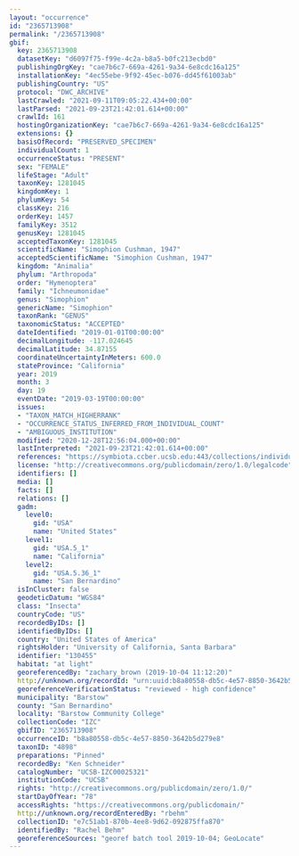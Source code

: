 ```yaml
---
layout: "occurrence"
id: "2365713908"
permalink: "/2365713908"
gbif:
  key: 2365713908
  datasetKey: "d6097f75-f99e-4c2a-b8a5-b0fc213ecbd0"
  publishingOrgKey: "cae7b6c7-669a-4261-9a34-6e8cdc16a125"
  installationKey: "4ec55ebe-9f92-45ec-b076-dd45f61003ab"
  publishingCountry: "US"
  protocol: "DWC_ARCHIVE"
  lastCrawled: "2021-09-11T09:05:22.434+00:00"
  lastParsed: "2021-09-23T21:42:01.614+00:00"
  crawlId: 161
  hostingOrganizationKey: "cae7b6c7-669a-4261-9a34-6e8cdc16a125"
  extensions: {}
  basisOfRecord: "PRESERVED_SPECIMEN"
  individualCount: 1
  occurrenceStatus: "PRESENT"
  sex: "FEMALE"
  lifeStage: "Adult"
  taxonKey: 1281045
  kingdomKey: 1
  phylumKey: 54
  classKey: 216
  orderKey: 1457
  familyKey: 3512
  genusKey: 1281045
  acceptedTaxonKey: 1281045
  scientificName: "Simophion Cushman, 1947"
  acceptedScientificName: "Simophion Cushman, 1947"
  kingdom: "Animalia"
  phylum: "Arthropoda"
  order: "Hymenoptera"
  family: "Ichneumonidae"
  genus: "Simophion"
  genericName: "Simophion"
  taxonRank: "GENUS"
  taxonomicStatus: "ACCEPTED"
  dateIdentified: "2019-01-01T00:00:00"
  decimalLongitude: -117.024645
  decimalLatitude: 34.87155
  coordinateUncertaintyInMeters: 600.0
  stateProvince: "California"
  year: 2019
  month: 3
  day: 19
  eventDate: "2019-03-19T00:00:00"
  issues:
  - "TAXON_MATCH_HIGHERRANK"
  - "OCCURRENCE_STATUS_INFERRED_FROM_INDIVIDUAL_COUNT"
  - "AMBIGUOUS_INSTITUTION"
  modified: "2020-12-28T12:56:04.000+00:00"
  lastInterpreted: "2021-09-23T21:42:01.614+00:00"
  references: "https://symbiota.ccber.ucsb.edu:443/collections/individual/index.php?occid=130455"
  license: "http://creativecommons.org/publicdomain/zero/1.0/legalcode"
  identifiers: []
  media: []
  facts: []
  relations: []
  gadm:
    level0:
      gid: "USA"
      name: "United States"
    level1:
      gid: "USA.5_1"
      name: "California"
    level2:
      gid: "USA.5.36_1"
      name: "San Bernardino"
  isInCluster: false
  geodeticDatum: "WGS84"
  class: "Insecta"
  countryCode: "US"
  recordedByIDs: []
  identifiedByIDs: []
  country: "United States of America"
  rightsHolder: "University of California, Santa Barbara"
  identifier: "130455"
  habitat: "at light"
  georeferencedBy: "zachary_brown (2019-10-04 11:12:20)"
  http://unknown.org/recordId: "urn:uuid:b8a80558-db5c-4e57-8850-3642b5d279e8"
  georeferenceVerificationStatus: "reviewed - high confidence"
  municipality: "Barstow"
  county: "San Bernardino"
  locality: "Barstow Community College"
  collectionCode: "IZC"
  gbifID: "2365713908"
  occurrenceID: "b8a80558-db5c-4e57-8850-3642b5d279e8"
  taxonID: "4898"
  preparations: "Pinned"
  recordedBy: "Ken Schneider"
  catalogNumber: "UCSB-IZC00025321"
  institutionCode: "UCSB"
  rights: "http://creativecommons.org/publicdomain/zero/1.0/"
  startDayOfYear: "78"
  accessRights: "https://creativecommons.org/publicdomain/"
  http://unknown.org/recordEnteredBy: "rbehm"
  collectionID: "e7c51ab1-870b-4ee8-9d62-092875ffa870"
  identifiedBy: "Rachel Behm"
  georeferenceSources: "georef batch tool 2019-10-04; GeoLocate"
---
```

